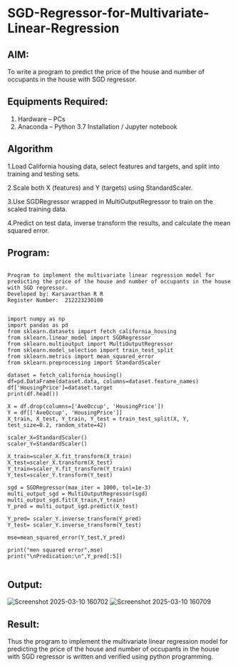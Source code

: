 # SGD-Regressor-for-Multivariate-Linear-Regression

## AIM:
To write a program to predict the price of the house and number of occupants in the house with SGD regressor.

## Equipments Required:
1. Hardware – PCs
2. Anaconda – Python 3.7 Installation / Jupyter notebook

## Algorithm
1.Load California housing data, select features and targets, and split into training and testing sets.


2.Scale both X (features) and Y (targets) using StandardScaler.


3.Use SGDRegressor wrapped in MultiOutputRegressor to train on the scaled training data.


4.Predict on test data, inverse transform the results, and calculate the mean squared error. 


## Program:
```

Program to implement the multivariate linear regression model for predicting the price of the house and number of occupants in the house with SGD regressor.
Developed by: Karsavarthan R R
Register Number:  212223230100


import numpy as np
import pandas as pd
from sklearn.datasets import fetch_california_housing
from sklearn.linear_model import SGDRegressor
from sklearn.multioutput import MultiOutputRegressor
from sklearn.model_selection import train_test_split
from sklearn.metrics import mean_squared_error
from sklearn.preprocessing import StandardScaler

dataset = fetch_california_housing()
df=pd.DataFrame(dataset.data, columns=dataset.feature_names)
df['HousingPrice']=dataset.target
print(df.head())

X = df.drop(columns=['AveOccup', 'HousingPrice']) 
Y = df[['AveOccup', 'HousingPrice']]
X_train, X_test, Y_train, Y_test = train_test_split(X, Y, test_size=0.2, random_state=42)

scaler_X=StandardScaler()
scaler_Y=StandardScaler()

X_train=scaler_X.fit_transform(X_train)
X_test=scaler_X.transform(X_test)
Y_train=scaler_Y.fit_transform(Y_train)
Y_test=scaler_Y.transform(Y_test)

sgd = SGDRegressor(max_iter = 1000, tol=1e-3)
multi_output_sgd = MultiOutputRegressor(sgd)
multi_output_sgd.fit(X_train,Y_train)
Y_pred = multi_output_sgd.predict(X_test)

Y_pred= scaler_Y.inverse_transform(Y_pred)
Y_test= scaler_Y.inverse_transform(Y_test)

mse=mean_squared_error(Y_test,Y_pred)

print("men squared error",mse)
print("\nPredication:\n",Y_pred[:5])


```

## Output:

![Screenshot 2025-03-10 160702](https://github.com/user-attachments/assets/3f8e1b73-32fa-4a2d-ad38-f9ecdce96bc7)
![Screenshot 2025-03-10 160709](https://github.com/user-attachments/assets/b96db869-b34c-442e-aaa1-8796c8105e75)




## Result:
Thus the program to implement the multivariate linear regression model for predicting the price of the house and number of occupants in the house with SGD regressor is written and verified using python programming.
